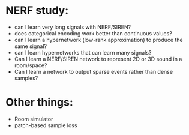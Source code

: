 # NERF study:

- can I learn very long signals with NERF/SIREN?
- does categorical encoding work better than continuous values?
- can I learn a hypernetwork (low-rank approximation) to produce the same signal?
- can I learn hypernetworks that can learn many signals?
- Can I learn a NERF/SIREN network to represent 2D or 3D sound in a room/space?
- Can I learn a network to output sparse events rather than dense samples?

# Other things:
- Room simulator
- patch-based sample loss

